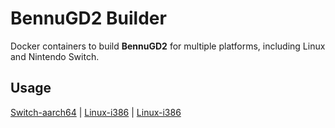 # BennuGD2 Builder

Docker containers to build **BennuGD2** for multiple platforms, including Linux and Nintendo Switch.

## Usage
[Switch-aarch64](switch-aarch64/README.md) | [Linux-i386](linux-i386/README.md) | [Linux-i386](linux-x86_64/README.md)